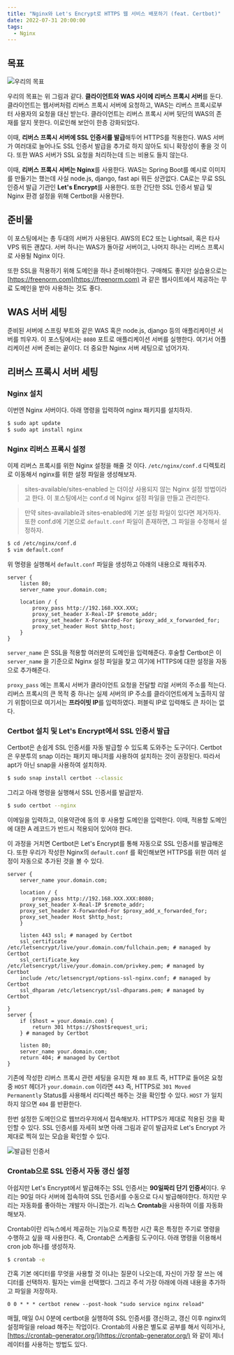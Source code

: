 ```yaml
---
title: "Nginx와 Let's Encrypt로 HTTPS 웹 서비스 배포하기 (feat. Certbot)"
date: 2022-07-31 20:00:00
tags:
  - Nginx
---
```


## 목표

![우리의 목표](./diagram.png)

우리의 목표는 위 그림과 같다. **클라이언트와 WAS 사이에 리버스 프록시 서버**를 둔다. 클라이언트는 웹서버처럼 리버스 프록시 서버에 요청하고, WAS는 리버스 프록시로부터 사용자의 요청을 대신 받는다. 클라이언트는 리버스 프록시 서버 뒷단의 WAS의 존재를 알지 못한다. 이로인해 보안이 한층 강화되었다.

이때, **리버스 프록시 서버에 SSL 인증서를 발급**해두어 HTTPS를 적용한다. WAS 서버가 여러대로 늘어나도 SSL 인증서 발급을 추가로 하지 않아도 되니 확장성이 좋을 것 이다. 또한 WAS 서버가 SSL 요청을 처리하는데 드는 비용도 들지 않는다.

이때, **리버스 프록시 서버는 Nginx**를 사용한다. WAS는 Spring Boot를 예시로 이미지를 만들기는 했는데 사실 node.js, django, fast api 뭐든 상관없다. CA로는 무료 SSL 인증서 발급 기관인 **Let's Encrypt**를 사용한다. 또한 간단한 SSL 인증서 발급 및 Nginx 환경 설정을 위해 Certbot을 사용한다.

## 준비물

이 포스팅에서는 총 두대의 서버가 사용된다. AWS의 EC2 또는 Lightsail, 혹은 타사 VPS 뭐든 괜찮다. 서버 하나는 WAS가 돌아갈 서버이고, 나머지 하나는 리버스 프록시로 사용될 Nginx 이다.

또한 SSL을 적용하기 위해 도메인을 하나 준비해야한다. 구매해도 좋지만 실습용으로는 [https://freenorm.com](https://freenorm.com) 과 같은 웹사이트에서 제공하는 무료 도메인을 받아 사용하는 것도 좋다.

## WAS 서버 세팅

준비된 서버에 스프링 부트와 같은 WAS 혹은 node.js, django 등의 애플리케이션 서버를 띄우자. 이 포스팅에서는 `8080` 포트로 애플리케이션 서버를 실행한다. 여기서 어플리케이션 서버 준비는 끝이다. 더 중요한 Nginx 서버 세팅으로 넘어가자.

## 리버스 프록시 서버 세팅

### Nginx 설치

이번엔 Nginx 서버이다. 아래 명령을 입력하여 nginx 패키지를 설치하자.

```bash
$ sudo apt update
$ sudo apt install nginx
```

### Nginx 리버스 프록시 설정

이제 리버스 프록시를 위한 Nginx 설정을 해줄 것 이다. `/etc/nginx/conf.d` 디렉토리로 이동해서 nginx를 위한 설정 파일을 생성해보자.

> sites-available/sites-enabled 는 더이상 사용되지 않는 Nginx 설정 방법이라고 한다. 이 포스팅에서는 conf.d 에 Nginx 설정 파일을 만들고 관리한다.

> 만약 sites-available과 sites-enabled에 기본 설정 파일이 있다면 제거하자. 또한 conf.d에 기본으로 `default.conf` 파일이 존재하면, 그 파일을 수정해서 설정하자.

```bash
$ cd /etc/nginx/conf.d
$ vim default.conf
```

위 명령을 실행해서 `default.conf` 파일을 생성하고 아래의 내용으로 채워주자.

```
server {
    listen 80;
    server_name your.domain.com;

    location / {
        proxy_pass http://192.168.XXX.XXX;
        proxy_set_header X-Real-IP $remote_addr;
        proxy_set_header X-Forwarded-For $proxy_add_x_forwarded_for;
        proxy_set_header Host $http_host;
    }
}
```

`server_name` 은 SSL을 적용할 여러분의 도메인을 입력해준다. 후술할 Certbot은 이 `server_name` 을 기준으로 Nginx 설정 파일을 찾고 여기에 HTTPS에 대한 설정을 자동으로 추가해준다.

`proxy_pass` 에는 프록시 서버가 클라이언트 요청을 전달할 리얼 서버의 주소를 적는다. 리버스 프록시의 큰 목적 중 하나는 실제 서버의 IP 주소를 클라이언트에게 노출하지 않기 위함이므로 여기서는 **프라이빗 IP**를 입력하였다. 퍼블릭 IP로 입력해도 큰 차이는 없다.

### Certbot 설치 및 Let's Encrypt에서 SSL 인증서 발급

Certbot은 손쉽게 SSL 인증서를 자동 발급할 수 있도록 도와주는 도구이다. Certbot은 우분투의 snap 이라는 패키지 매니저를 사용하여 설치하는 것이 권장된다. 따라서 apt가 아닌 snap을 사용하여 설치하자.

```bash
$ sudo snap install certbot --classic
```

그리고 아래 명령을 실행해서 SSL 인증서를 발급받자.

```bash
$ sudo certbot --nginx
```

이메일을 입력하고, 이용약관에 동의 후 사용할 도메인을 입력한다. 이때, 적용할 도메인에 대한 A 레코드가 반드시 적용되어 있어야 한다.

이 과정을 거치면 Certbot은 Let's Encrypt를 통해 자동으로 SSL 인증서를 발급해온다. 또한 우리가 작성한 Nginx의 `default.conf` 를 확인해보면 HTTPS를 위한 여러 설정이 자동으로 추가된 것을 볼 수 있다.

```
server {
    server_name your.domain.com;

    location / {
        proxy_pass http://192.168.XXX.XXX:8080;
	proxy_set_header X-Real-IP $remote_addr;
	proxy_set_header X-Forwarded-For $proxy_add_x_forwarded_for;
	proxy_set_header Host $http_host;
    }

    listen 443 ssl; # managed by Certbot
    ssl_certificate /etc/letsencrypt/live/your.domain.com/fullchain.pem; # managed by Certbot
    ssl_certificate_key /etc/letsencrypt/live/your.domain.com/privkey.pem; # managed by Certbot
    include /etc/letsencrypt/options-ssl-nginx.conf; # managed by Certbot
    ssl_dhparam /etc/letsencrypt/ssl-dhparams.pem; # managed by Certbot

}
server {
    if ($host = your.domain.com) {
        return 301 https://$host$request_uri;
    } # managed by Certbot

    listen 80;
    server_name your.domain.com;
    return 404; # managed by Certbot
}
```

기존에 작성한 리버스 프록시 관련 세팅을 유지한 채 `80` 포트 즉, HTTP로 들어온 요청중 `HOST` 헤더가 `your.domain.com` 이라면 `443` 즉, HTTPS로 `301 Moved Permanently` Status를 사용해서 리디렉션 해주는 것을 확인할 수 있다. `HOST` 가 일치 하지 않으면 `404` 를 반환한다.

한번 설정한 도메인으로 웹브라우저에서 접속해보자. HTTPS가 제대로 적용된 것을 확인할 수 있다. SSL 인증서를 자세히 보면 아래 그림과 같이 발급자로 Let's Encrypt 가 제대로 찍혀 있는 모습을 확인할 수 있다.

![발급된 인증서](./ssl.png)

### Crontab으로 SSL 인증서 자동 갱신 설정

아쉽지만 Let's Encrypt에서 발급해주는 SSL 인증서는 **90일짜리 단기 인증서**이다. 우리는 90일 마다 서버에 접속하여 SSL 인증서를 수동으로 다시 발급해야한다. 하지만 우리는 자동화를 좋아하는 개발자 아니겠는가. 리눅스 **Crontab**을 사용하여 이를 자동화 해보자.

Crontab이란 리눅스에서 제공하는 기능으로 특정한 시간 혹은 특정한 주기로 명령을 수행하고 싶을 때 사용한다. 즉, Crontab은 스케줄링 도구이다. 아래 명령을 이용해서 cron job 하나를 생성하자.

```bash
$ crontab -e
```

간혹 기본 에디터를 무엇을 사용할 것 이냐는 질문이 나오는데, 자신이 가장 잘 쓰는 에디터를 선택하자. 필자는 vim을 선택했다. 그리고 주석 가장 아래에 아래 내용을 추가하고 파일을 저장하자.

```
0 0 * * * certbot renew --post-hook "sudo service nginx reload"
```

매월, 매일 0시 0분에 certbot을 실행하여 SSL 인증서를 갱신하고, 갱신 이후 nginx의 설정파일을 reload 해주는 작업이다. Crontab의 사용은 별도로 공부를 해서 익히거나, [https://crontab-generator.org/](https://crontab-generator.org/) 와 같이 제너레이터를 사용하는 방법도 있다.
